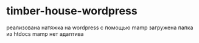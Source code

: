 # timber-house-wordpress
реализована натяжка на wordpress с помощью mamp
загружена папка из htdocs mamp
нет адаптива
